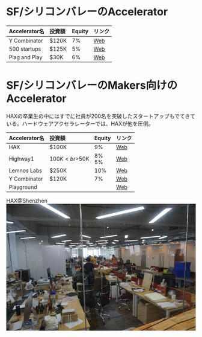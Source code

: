 # SF/シリコンバレーのAccelerator

|Accelerator名|投資額|Equity|リンク|
|:--|:--|:--|:--|
|Y Combinator|$120K|7%|[Web](https://www.ycombinator.com/)|
|500 startups|$125K|5%|[Web](http://500.co/accelerator/)|
|Plag and Play|$30K|6%|[Web](http://plugandplaytechcenter.com/startups/)|

# SF/シリコンバレーのMakers向けのAccelerator

HAXの卒業生の中にはすでに社員が200名を突破したスタートアップもでてきている。ハードウェアアクセラレーターでは、HAXが他を圧倒。

|Accelerator名|投資額|Equity|リンク|
|:--|:--|:--|:--|
|HAX|$100K|9%|[Web](https://hax.co/)|
|Highway1|$100K<br>$50K|8%<br>5%|[Web](http://highway1.io/program/)|
|Lemnos Labs|$250K|10%|[Web](http://www.apoip.org/knowledge-base/hardware-accelerators/)|
|Y Combinator|$120K|7%|[Web](https://www.ycombinator.com/hardware/)|
|Playground|||[Web](http://playground.global/)|

HAX@Shenzhen
![](/img/hax.jpg)